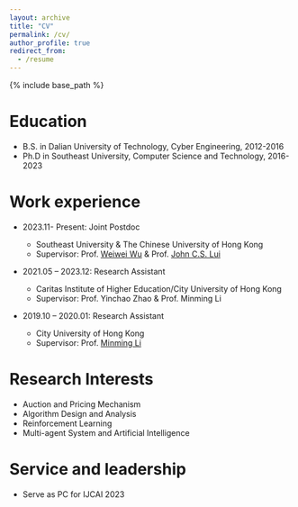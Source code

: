 ```yaml
---
layout: archive
title: "CV"
permalink: /cv/
author_profile: true
redirect_from:
  - /resume
---
```


{% include base_path %}

Education
======
* B.S. in Dalian University of Technology, Cyber Engineering, 2012-2016
* Ph.D in Southeast University, Computer Science and Technology, 2016-2023

Work experience
======
* 2023.11- Present: Joint Postdoc
  * Southeast University \& The Chinese University of Hong Kong
  * Supervisor: Prof. [Weiwei Wu](https://cse.seu.edu.cn/2020/1127/c31105a354636/page.htm) \& Prof. [John C.S. Lui](http://www.cse.cuhk.edu.hk/~cslui/)

* 2021.05 – 2023.12: Research Assistant
  * Caritas Institute of Higher Education/City University of Hong Kong
  * Supervisor: Prof. Yinchao Zhao & Prof. Minming Li
  
* 2019.10 – 2020.01: Research Assistant
  * City University of Hong Kong
  * Supervisor: Prof. [Minming Li](https://www.cs.cityu.edu.hk/~minmli/)
  
Research Interests
======
* Auction and Pricing Mechanism
* Algorithm Design and Analysis
* Reinforcement Learning
* Multi-agent System and Artificial Intelligence


<!-- Publications
======
  <ul>{% for post in site.publications %}
    {% include archive-single-cv.html %}
  {% endfor %}</ul>
  
Talks
======
  <ul>{% for post in site.talks %}
    {% include archive-single-talk-cv.html %}
  {% endfor %}</ul>
  
Teaching
======
  <ul>{% for post in site.teaching %}
    {% include archive-single-cv.html %}
  {% endfor %}</ul> -->
  
Service and leadership
======
* Serve as PC for IJCAI 2023

